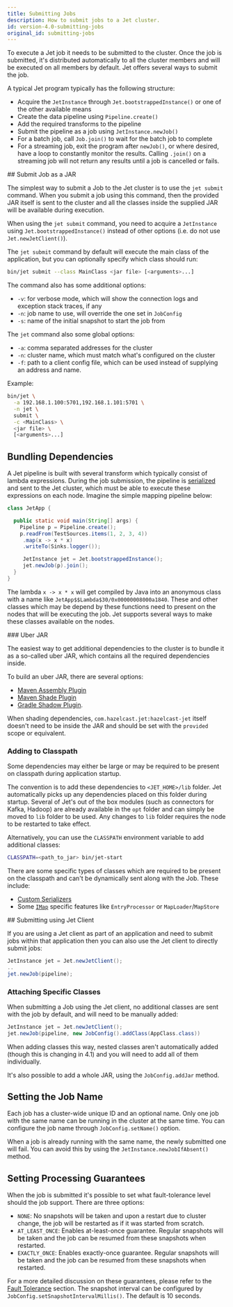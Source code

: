 ```yaml
---
title: Submitting Jobs
description: How to submit jobs to a Jet cluster.
id: version-4.0-submitting-jobs
original_id: submitting-jobs
---
```


To execute a Jet job it needs to be submitted to the cluster. Once the
job is submitted, it's distributed automatically to all the cluster members
and will be executed on all members by default. Jet offers
several ways to submit the job.

A typical Jet program typically has the following structure:

* Acquire the `JetInstance` through `Jet.bootstrappedInstance()` or one
  of the other available means
* Create the data pipeline using `Pipeline.create()`
* Add the required transforms to the pipeline
* Submit the pipeline as a job using `JetInstance.newJob()`
* For a batch job, call `Job.join()` to wait for the batch job to
  complete
* For a streaming job, exit the program after `newJob()`, or where
  desired, have a loop to constantly monitor the results. Calling
  `.join()` on a streaming job will not return any results until a job
  is cancelled or fails.

## Submit Job as a JAR

The simplest way to submit a Job to the Jet cluster is to use
the `jet submit` command. When you submit a job
using this command, then the provided JAR itself is sent to the cluster
and all the classes inside the supplied JAR will be available during
execution.

When using the `jet submit` command, you need to acquire a
`JetInstance` using `Jet.bootstrappedInstance()` instead of other
options (i.e. do not use `Jet.newJetClient()`).

The `jet submit` command by default will execute the main class of the
application, but you can optionally specify which class should run:

```bash
bin/jet submit --class MainClass <jar file> [<arguments>...]
```

The command also has some additional options:

* `-v`: for verbose mode, which will show the connection logs and
  exception stack traces, if any
* `-n`: job name to use, will override the one set in `JobConfig`
* `-s`: name of the initial snapshot to start the job from

The `jet` command also some global options:

* `-a`: comma separated addresses for the cluster
* `-n`: cluster name, which must match what's configured on the cluster
* `-f`: path to a client config file, which can be used instead of
  supplying an address and name.

Example:

```bash
bin/jet \
  -a 192.168.1.100:5701,192.168.1.101:5701 \
  -n jet \
  submit \
  -c <MainClass> \
  <jar file> \
  [<arguments>...]
```

## Bundling Dependencies

A Jet pipeline is built with several transform which typically consist
of lambda expressions. During the job submission, the pipeline is
[serialized](serialization) and sent to the Jet cluster, which must be
able to execute these expressions on each node. Imagine the simple
mapping pipeline below:

```java
class JetApp {

  public static void main(String[] args) {
    Pipeline p = Pipeline.create();
    p.readFrom(TestSources.items(1, 2, 3, 4))
     .map(x -> x * x)
     .writeTo(Sinks.logger());

     JetInstance jet = Jet.bootstrappedInstance();
     jet.newJob(p).join();
  }
}
```

The lambda `x -> x * x` will get compiled by Java into an anonymous
class with a name like `JetApp$$Lambda$30/0x00000008000a1840`. These and
other classes which may be depend by these functions need to present
on the nodes that will be executing the job. Jet supports several ways
to make these classes available on the nodes.

### Uber JAR

The easiest way to get additional dependencies to the cluster is to
bundle it as a so-called uber JAR, which contains all the required
dependencies inside.

To build an uber JAR, there are several options:

* [Maven Assembly Plugin](https://maven.apache.org/plugins/maven-assembly-plugin/)
* [Maven Shade Plugin](https://maven.apache.org/plugins/maven-shade-plugin/)
* [Gradle Shadow Plugin](https://imperceptiblethoughts.com/shadow/introduction/).

When shading dependencies, `com.hazelcast.jet:hazelcast-jet` itself
doesn't need to be inside the JAR and should be set with the `provided`
scope or equivalent.

### Adding to Classpath

Some dependencies may either be large or may be required to be present
on classpath during application startup.

The convention is to add these dependencies to `<JET_HOME>/lib` folder.
Jet automatically picks up any dependencies placed on this folder during
startup. Several of Jet's out of the box modules (such as connectors for
Kafka, Hadoop) are already available in the `opt` folder and can simply
be moved to `lib` folder to be used. Any changes to `lib` folder
requires the node to be restarted to take effect.

Alternatively, you can use the `CLASSPATH` environment variable
to add additional classes:

```bash
CLASSPATH=<path_to_jar> bin/jet-start
```

There are some specific types of classes which are required to be
present on the classpath and can't be dynamically sent along with the
Job. These include:

* [Custom Serializers](https://jet-start.sh/docs/api/serialization#serialization-of-data-types)
* Some [`IMap`](data-structures#imap) specific features like
  `EntryProcessor` or `MapLoader`/`MapStore`

## Submitting using Jet Client

If you are using a Jet client as part of an application and need to
submit jobs within that application then you can also use the Jet client
to directly submit jobs:

```java
JetInstance jet = Jet.newJetClient();
..
jet.newJob(pipeline);
```

### Attaching Specific Classes

When submitting a Job using the Jet client, no additional classes are
sent with the job by default, and will need to be manually added:

```java
JetInstance jet = Jet.newJetClient();
jet.newJob(pipeline, new JobConfig().addClass(AppClass.class))
```

When adding classes this way, nested classes aren't automatically
added (though this is changing in 4.1) and you will need to add all
of them individually.

It's also possible to add a whole JAR, using the `JobConfig.addJar`
method.

## Setting the Job Name

Each job has a cluster-wide unique ID and an optional name. Only one
job with the same name can be running in the cluster at the same time.
You can configure the job name through `JobConfig.setName()` option.

When a job is already running with the same name, the newly submitted
one will fail. You can avoid this by using the
`JetInstance.newJobIfAbsent()` method.

## Setting Processing Guarantees

When the job is submitted it's possible to set what fault-tolerance
level should the job support. There are three options:

* `NONE`: No snapshots will be taken and upon a restart due to cluster
  change, the job will be restarted as if it was started from scratch.
* `AT_LEAST_ONCE`: Enables at-least-once guarantee. Regular snapshots
  will be taken and the job can be resumed from these snapshots when
  restarted.
* `EXACTLY_ONCE`: Enables exactly-once guarantee. Regular snapshots will
  be taken and the job can be resumed from these snapshots when
  restarted.

For a more detailed discussion on these guarantees, please refer to the
[Fault Tolerance](../architecture/fault-tolerance) section.
The snapshot interval can be configured by `JobConfig.setSnapshotIntervalMillis()`.
The default is 10 seconds.
